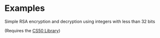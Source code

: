 Examples
========

Simple RSA encryption and decryption using integers with less than 32 bits

(Requires the [CS50 Library](https://manual.cs50.net/library/))
